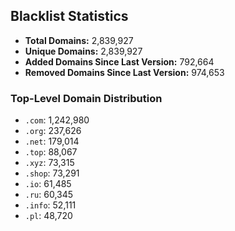## Blacklist Statistics

- **Total Domains:** 2,839,927
- **Unique Domains:** 2,839,927
- **Added Domains Since Last Version:** 792,664
- **Removed Domains Since Last Version:** 974,653

### Top-Level Domain Distribution

-  `.com`: 1,242,980
-  `.org`: 237,626
-  `.net`: 179,014
-  `.top`: 88,067
-  `.xyz`: 73,315
-  `.shop`: 73,291
-  `.io`: 61,485
-  `.ru`: 60,345
-  `.info`: 52,111
-  `.pl`: 48,720
